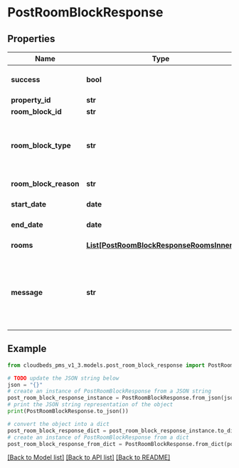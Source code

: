 # PostRoomBlockResponse


## Properties

Name | Type | Description | Notes
------------ | ------------- | ------------- | -------------
**success** | **bool** | Returns if the request could be completed | [optional] 
**property_id** | **str** | Property ID | [optional] 
**room_block_id** | **str** | Room block ID | [optional] 
**room_block_type** | **str** | Room block type. ‘blocked’ - Room block. ‘out_of_service’ - Out of service block | [optional] 
**room_block_reason** | **str** | Room block reason | [optional] 
**start_date** | **date** | Room block start date | [optional] 
**end_date** | **date** | Room block end date | [optional] 
**rooms** | [**List[PostRoomBlockResponseRoomsInner]**](PostRoomBlockResponseRoomsInner.md) | All rooms for room block | [optional] 
**message** | **str** | To be used in case any error occurs (if success &#x3D; false).  If success &#x3D; true, it does not exist. | [optional] 

## Example

```python
from cloudbeds_pms_v1_3.models.post_room_block_response import PostRoomBlockResponse

# TODO update the JSON string below
json = "{}"
# create an instance of PostRoomBlockResponse from a JSON string
post_room_block_response_instance = PostRoomBlockResponse.from_json(json)
# print the JSON string representation of the object
print(PostRoomBlockResponse.to_json())

# convert the object into a dict
post_room_block_response_dict = post_room_block_response_instance.to_dict()
# create an instance of PostRoomBlockResponse from a dict
post_room_block_response_from_dict = PostRoomBlockResponse.from_dict(post_room_block_response_dict)
```
[[Back to Model list]](../README.md#documentation-for-models) [[Back to API list]](../README.md#documentation-for-api-endpoints) [[Back to README]](../README.md)


